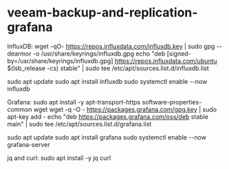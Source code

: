 # veeam-backup-and-replication-grafana
 InfluxDB:
wget -qO- https://repos.influxdata.com/influxdb.key | sudo gpg --dearmor -o /usr/share/keyrings/influxdb.gpg
echo "deb [signed-by=/usr/share/keyrings/influxdb.gpg] https://repos.influxdata.com/ubuntu $(lsb_release -cs) stable" | sudo tee /etc/apt/sources.list.d/influxdb.list

sudo apt update
sudo apt install influxdb
sudo systemctl enable --now influxdb

Grafana:
sudo apt install -y apt-transport-https software-properties-common wget
wget -q -O - https://packages.grafana.com/gpg.key | sudo apt-key add -
echo "deb https://packages.grafana.com/oss/deb stable main" | sudo tee /etc/apt/sources.list.d/grafana.list

sudo apt update
sudo apt install grafana
sudo systemctl enable --now grafana-server

jq and curl:
sudo apt install -y jq curl


